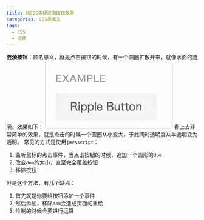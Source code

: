```yaml
---
title: 纯CSS实现涟漪按钮效果
categories: CSS黑魔法
tags:
  - CSS
  - 动效
---
```


**涟漪按钮**：顾名思义，就是点击按钮的时候，有一个圆圈扩散开来，就像水面的涟漪。效果如下：
![](/uploads/14847466653424.gif)
看上去非常简单的效果，就是点击的时候一个圆圈从小变大，于此同时透明度从半透明变为透明。
常见的方式是使用`javascript`：
1. 监听鼠标的点击事件，当点击按钮的时候，追加一个圆形的`dom`
2. 改变`dom`的大小，直至完全覆盖按钮
3. 移除按钮

<!-- more -->

但是这个方法，有几个缺点：
1. 首先就是你要给按钮添加一个事件
2. 然后添加，移除`dom`会造成页面的重绘
3. 绘制的时候会要进行运算



